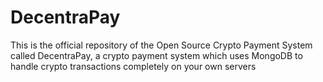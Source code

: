 # DecentraPay
This is the official repository of the Open Source Crypto Payment System called DecentraPay, a crypto payment system which uses MongoDB to handle crypto transactions completely on your own servers
